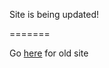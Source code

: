 Site is being updated!


=======

  Go [here](http://ericzimmerman.github.io/index2.html) for old site

